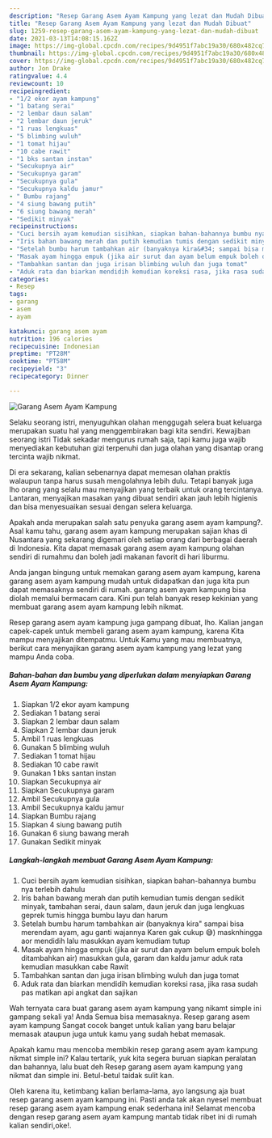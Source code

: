 ```yaml
---
description: "Resep Garang Asem Ayam Kampung yang lezat dan Mudah Dibuat"
title: "Resep Garang Asem Ayam Kampung yang lezat dan Mudah Dibuat"
slug: 1259-resep-garang-asem-ayam-kampung-yang-lezat-dan-mudah-dibuat
date: 2021-03-13T14:08:15.162Z
image: https://img-global.cpcdn.com/recipes/9d4951f7abc19a30/680x482cq70/garang-asem-ayam-kampung-foto-resep-utama.jpg
thumbnail: https://img-global.cpcdn.com/recipes/9d4951f7abc19a30/680x482cq70/garang-asem-ayam-kampung-foto-resep-utama.jpg
cover: https://img-global.cpcdn.com/recipes/9d4951f7abc19a30/680x482cq70/garang-asem-ayam-kampung-foto-resep-utama.jpg
author: Jon Drake
ratingvalue: 4.4
reviewcount: 10
recipeingredient:
- "1/2 ekor ayam kampung"
- "1 batang serai"
- "2 lembar daun salam"
- "2 lembar daun jeruk"
- "1 ruas lengkuas"
- "5 blimbing wuluh"
- "1 tomat hijau"
- "10 cabe rawit"
- "1 bks santan instan"
- "Secukupnya air"
- "Secukupnya garam"
- "Secukupnya gula"
- "Secukupnya kaldu jamur"
- " Bumbu rajang"
- "4 siung bawang putih"
- "6 siung bawang merah"
- "Sedikit minyak"
recipeinstructions:
- "Cuci bersih ayam kemudian sisihkan, siapkan bahan-bahannya bumbu nya terlebih dahulu"
- "Iris bahan bawang merah dan putih kemudian tumis dengan sedikit minyak, tambahan serai, daun salam, daun jeruk dan juga lengkuas geprek tumis hingga bumbu layu dan harum"
- "Setelah bumbu harum tambahkan air (banyaknya kira&#34; sampai bisa merendam ayam, agu ganti wajannya Karen gak cukup 😅) masknhingga aor mendidih lalu masukkan ayam kemudiam tutup"
- "Masak ayam hingga empuk (jika air surut dan ayam belum empuk boleh ditambahkan air) masukkan gula, garam dan kaldu jamur aduk rata kemudian masukkan cabe Rawit"
- "Tambahkan santan dan juga irisan blimbing wuluh dan juga tomat"
- "Aduk rata dan biarkan mendidih kemudian koreksi rasa, jika rasa sudah pas matikan api angkat dan sajikan"
categories:
- Resep
tags:
- garang
- asem
- ayam

katakunci: garang asem ayam 
nutrition: 196 calories
recipecuisine: Indonesian
preptime: "PT28M"
cooktime: "PT58M"
recipeyield: "3"
recipecategory: Dinner

---
```



![Garang Asem Ayam Kampung](https://img-global.cpcdn.com/recipes/9d4951f7abc19a30/680x482cq70/garang-asem-ayam-kampung-foto-resep-utama.jpg)

Selaku seorang istri, menyuguhkan olahan menggugah selera buat keluarga merupakan suatu hal yang menggembirakan bagi kita sendiri. Kewajiban seorang istri Tidak sekadar mengurus rumah saja, tapi kamu juga wajib menyediakan kebutuhan gizi terpenuhi dan juga olahan yang disantap orang tercinta wajib nikmat.

Di era  sekarang, kalian sebenarnya dapat memesan olahan praktis walaupun tanpa harus susah mengolahnya lebih dulu. Tetapi banyak juga lho orang yang selalu mau menyajikan yang terbaik untuk orang tercintanya. Lantaran, menyajikan masakan yang dibuat sendiri akan jauh lebih higienis dan bisa menyesuaikan sesuai dengan selera keluarga. 



Apakah anda merupakan salah satu penyuka garang asem ayam kampung?. Asal kamu tahu, garang asem ayam kampung merupakan sajian khas di Nusantara yang sekarang digemari oleh setiap orang dari berbagai daerah di Indonesia. Kita dapat memasak garang asem ayam kampung olahan sendiri di rumahmu dan boleh jadi makanan favorit di hari liburmu.

Anda jangan bingung untuk memakan garang asem ayam kampung, karena garang asem ayam kampung mudah untuk didapatkan dan juga kita pun dapat memasaknya sendiri di rumah. garang asem ayam kampung bisa diolah memalui bermacam cara. Kini pun telah banyak resep kekinian yang membuat garang asem ayam kampung lebih nikmat.

Resep garang asem ayam kampung juga gampang dibuat, lho. Kalian jangan capek-capek untuk membeli garang asem ayam kampung, karena Kita mampu menyajikan ditempatmu. Untuk Kamu yang mau membuatnya, berikut cara menyajikan garang asem ayam kampung yang lezat yang mampu Anda coba.

<!--inarticleads1-->

##### Bahan-bahan dan bumbu yang diperlukan dalam menyiapkan Garang Asem Ayam Kampung:

1. Siapkan 1/2 ekor ayam kampung
1. Sediakan 1 batang serai
1. Siapkan 2 lembar daun salam
1. Siapkan 2 lembar daun jeruk
1. Ambil 1 ruas lengkuas
1. Gunakan 5 blimbing wuluh
1. Sediakan 1 tomat hijau
1. Sediakan 10 cabe rawit
1. Gunakan 1 bks santan instan
1. Siapkan Secukupnya air
1. Siapkan Secukupnya garam
1. Ambil Secukupnya gula
1. Ambil Secukupnya kaldu jamur
1. Siapkan  Bumbu rajang
1. Siapkan 4 siung bawang putih
1. Gunakan 6 siung bawang merah
1. Gunakan Sedikit minyak




<!--inarticleads2-->

##### Langkah-langkah membuat Garang Asem Ayam Kampung:

1. Cuci bersih ayam kemudian sisihkan, siapkan bahan-bahannya bumbu nya terlebih dahulu
1. Iris bahan bawang merah dan putih kemudian tumis dengan sedikit minyak, tambahan serai, daun salam, daun jeruk dan juga lengkuas geprek tumis hingga bumbu layu dan harum
1. Setelah bumbu harum tambahkan air (banyaknya kira&#34; sampai bisa merendam ayam, agu ganti wajannya Karen gak cukup 😅) masknhingga aor mendidih lalu masukkan ayam kemudiam tutup
1. Masak ayam hingga empuk (jika air surut dan ayam belum empuk boleh ditambahkan air) masukkan gula, garam dan kaldu jamur aduk rata kemudian masukkan cabe Rawit
1. Tambahkan santan dan juga irisan blimbing wuluh dan juga tomat
1. Aduk rata dan biarkan mendidih kemudian koreksi rasa, jika rasa sudah pas matikan api angkat dan sajikan




Wah ternyata cara buat garang asem ayam kampung yang nikamt simple ini gampang sekali ya! Anda Semua bisa memasaknya. Resep garang asem ayam kampung Sangat cocok banget untuk kalian yang baru belajar memasak ataupun juga untuk kamu yang sudah hebat memasak.

Apakah kamu mau mencoba membikin resep garang asem ayam kampung nikmat simple ini? Kalau tertarik, yuk kita segera buruan siapkan peralatan dan bahannya, lalu buat deh Resep garang asem ayam kampung yang nikmat dan simple ini. Betul-betul taidak sulit kan. 

Oleh karena itu, ketimbang kalian berlama-lama, ayo langsung aja buat resep garang asem ayam kampung ini. Pasti anda tak akan nyesel membuat resep garang asem ayam kampung enak sederhana ini! Selamat mencoba dengan resep garang asem ayam kampung mantab tidak ribet ini di rumah kalian sendiri,oke!.

